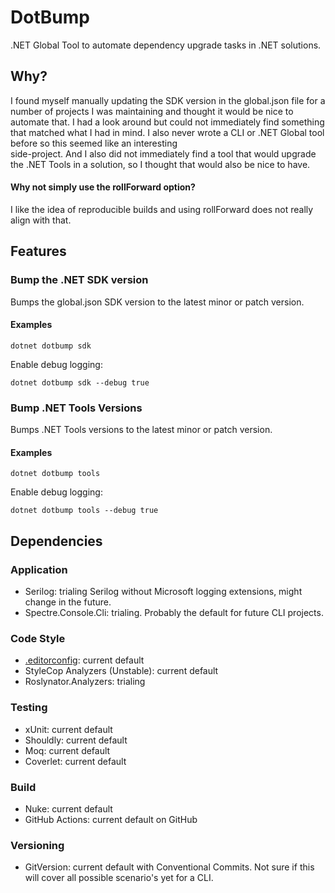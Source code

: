 # DotBump

.NET Global Tool to automate dependency upgrade tasks in .NET solutions.

## Why?

I found myself manually updating the SDK version in the global.json file for a number of projects I was maintaining 
and thought it would be nice to automate that. I had a look around but could not immediately find something that 
matched what I had in mind. I also never wrote a CLI or .NET Global tool before so this seemed like an interesting  
side-project. And I also did not immediately find a tool that would upgrade the .NET Tools in a solution, so I thought 
that would also be nice to have.

#### Why not simply use the rollForward option?

I like the idea of reproducible builds and using rollForward does not really align with that.

## Features

### Bump the .NET SDK version

Bumps the global.json SDK version to the latest minor or patch version.

#### Examples

```shell
dotnet dotbump sdk
```

Enable debug logging:

````shell
dotnet dotbump sdk --debug true
````

### Bump .NET Tools Versions

Bumps .NET Tools versions to the latest minor or patch version.

#### Examples

```shell
dotnet dotbump tools
```

Enable debug logging:

````shell
dotnet dotbump tools --debug true
````

## Dependencies

### Application

* Serilog: trialing Serilog without Microsoft logging extensions, might change in the future.
* Spectre.Console.Cli: trialing. Probably the default for future CLI projects.

### Code Style

* [.editorconfig](.editorconfig): current default
* StyleCop Analyzers (Unstable): current default
* Roslynator.Analyzers: trialing

### Testing

* xUnit: current default
* Shouldly: current default
* Moq: current default
* Coverlet: current default

### Build

* Nuke: current default
* GitHub Actions: current default on GitHub

### Versioning

* GitVersion: current default with Conventional Commits. Not sure if this will cover all possible scenario's yet for a CLI.